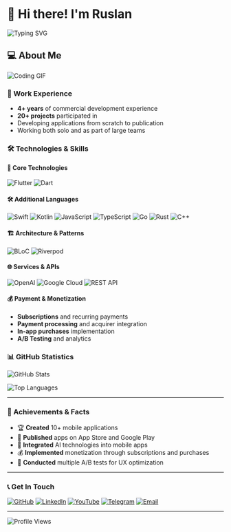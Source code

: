 # 🚀 Hi there! I'm Ruslan

![Typing SVG](https://readme-typing-svg.herokuapp.com?font=Fira+Code&size=30&duration=3000&pause=1000&color=2E86AB&center=true&vCenter=true&width=600&lines=Flutter+Developer;Mobile+App+Creator;Tech+Enthusiast)

## 💻 About Me

![Coding GIF](https://media.giphy.com/media/L1R1tvI9svkIWwpVYr/giphy.gif)

### 🎯 Work Experience

- **4+ years** of commercial development experience
- **20+ projects** participated in
- Developing applications from scratch to publication
- Working both solo and as part of large teams

### 🛠️ Technologies & Skills

#### 🎯 Core Technologies

![Flutter](https://img.shields.io/badge/Flutter-02569B?style=for-the-badge&logo=flutter&logoColor=white)
![Dart](https://img.shields.io/badge/Dart-0175C2?style=for-the-badge&logo=dart&logoColor=white)

#### 🛠️ Additional Languages

![Swift](https://img.shields.io/badge/Swift-FA7343?style=for-the-badge&logo=swift&logoColor=white)
![Kotlin](https://img.shields.io/badge/Kotlin-0095D5?style=for-the-badge&logo=kotlin&logoColor=white)
![JavaScript](https://img.shields.io/badge/JavaScript-F7DF1E?style=for-the-badge&logo=javascript&logoColor=black)
![TypeScript](https://img.shields.io/badge/TypeScript-007ACC?style=for-the-badge&logo=typescript&logoColor=white)
![Go](https://img.shields.io/badge/Go-00ADD8?style=for-the-badge&logo=go&logoColor=white)
![Rust](https://img.shields.io/badge/Rust-000000?style=for-the-badge&logo=rust&logoColor=white)
![C++](https://img.shields.io/badge/C++-00599C?style=for-the-badge&logo=c%2B%2B&logoColor=white)

#### 🏗️ Architecture & Patterns

![BLoC](https://img.shields.io/badge/BLoC-02569B?style=for-the-badge&logo=flutter&logoColor=white)
![Riverpod](https://img.shields.io/badge/Riverpod-02569B?style=for-the-badge&logo=flutter&logoColor=white)

#### 🌐 Services & APIs

![OpenAI](https://img.shields.io/badge/OpenAI-412991?style=for-the-badge&logo=openai&logoColor=white)
![Google Cloud](https://img.shields.io/badge/Google_Cloud-4285F4?style=for-the-badge&logo=google-cloud&logoColor=white)
![REST API](https://img.shields.io/badge/REST_API-02569B?style=for-the-badge&logo=rest&logoColor=white)

#### 💰 Payment & Monetization

- **Subscriptions** and recurring payments
- **Payment processing** and acquirer integration
- **In-app purchases** implementation
- **A/B Testing** and analytics

### 📊 GitHub Statistics

![GitHub Stats](https://github-readme-stats.vercel.app/api?username=RuslanTsitser&show_icons=true&theme=tokyonight&hide_border=true&count_private=true)

![Top Languages](https://github-readme-stats.vercel.app/api/top-langs/?username=RuslanTsitser&layout=compact&theme=tokyonight&hide_border=true)

---

### 🚀 Achievements & Facts

- 🏆 **Created** 10+ mobile applications
- 📱 **Published** apps on App Store and Google Play
- 🤖 **Integrated** AI technologies into mobile apps
- 💰 **Implemented** monetization through subscriptions and purchases
- 🧪 **Conducted** multiple A/B tests for UX optimization

---

### 📞 Get In Touch

[![GitHub](https://img.shields.io/badge/GitHub-100000?style=for-the-badge&logo=github&logoColor=white)](https://github.com/RuslanTsitser)
[![LinkedIn](https://img.shields.io/badge/LinkedIn-0077B5?style=for-the-badge&logo=linkedin&logoColor=white)](https://linkedin.com/in/ruslan-tsitser)
[![YouTube](https://img.shields.io/badge/YouTube-FF0000?style=for-the-badge&logo=youtube&logoColor=white)](https://www.youtube.com/@ruslan_tsitser)
[![Telegram](https://img.shields.io/badge/Telegram-2CA5E0?style=for-the-badge&logo=telegram&logoColor=white)](https://t.me/ruslan_tsitser)
[![Email](https://img.shields.io/badge/Email-D14836?style=for-the-badge&logo=gmail&logoColor=white)](mailto:cicerro96@gmail.com)

---

![Profile Views](https://komarev.com/ghpvc/?username=RuslanTsitser&style=flat-square&color=blue)
